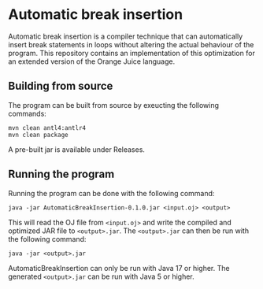 # Automatic break insertion

Automatic break insertion is a compiler technique that can automatically insert break statements in loops without
altering the actual behaviour of the program. This repository contains an implementation of this optimization for an
extended version of the Orange Juice language.

## Building from source
The program can be built from source by exeucting the following commands:
```shell
mvn clean antl4:antlr4
mvn clean package
```

A pre-built jar is available under Releases.

## Running the program
Running the program can be done with the following command:
```shell
java -jar AutomaticBreakInsertion-0.1.0.jar <input.oj> <output>
```
This will read the OJ file from `<input.oj>` and write the compiled and optimized JAR file to `<output>.jar`. The
`<output>.jar` can then be run with the following command:
```shell
java -jar <output>.jar
```

AutomaticBreakInsertion can only be run with Java 17 or higher. The generated `<output>.jar` can be run with Java 5 or
higher.